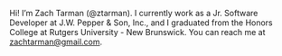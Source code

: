 Hi! I’m Zach Tarman (@ztarman).
I currently work as a Jr. Software Developer at J.W. Pepper & Son, Inc., and I graduated from the Honors College at Rutgers University - New Brunswick.
You can reach me at zachtarman@gmail.com.
